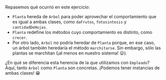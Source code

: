 Repasemos qué ocurrió en este ejercicio:

* `Planta` hereda de `Arbol` para poder aprovechar el comportamiento que es igual a ambas clases, como `daFrutos`, `fotosintesis` y `cantidadDeHojas`.
* `Planta` redefine los métodos cuyo comportamiento es distinto, como `crecer`.
* Por otro lado, `Arbol` no podría heredar de `Planta` porque, en ese caso, un árbol también heredaría el método `marchitarse`. Sin embargo, sólo las plantas se marchitan (¡al menos en nuestro sistema! :stuck_out_tongue:).

¿En qué se diferencia esta herencia de la que utilizamos con `Empleado`? Aquí, tanto `Arbol` como `Planta` son concretas. ¡Podemos tener instancias de ambas clases! :grin: